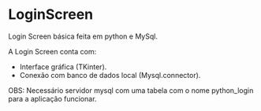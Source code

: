 # LoginScreen
Login Screen básica feita em python e MySql.

A Login Screen conta com:
- Interface gráfica (TKinter).
- Conexão com banco de dados local (Mysql.connector).

OBS: Necessário servidor mysql com uma tabela com o nome python_login para a aplicação funcionar.
